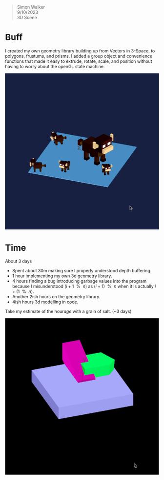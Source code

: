 > Simon Walker  
> 9/10/2023  
> 3D Scene  

# Buff

I created my own geometry library building up from Vectors in 3-Space, to polygons,
frustums, and prisms. I added a group object and convenience functions that made
it easy to extrude, rotate, scale, and position without having to worry about
the openGL state machine.

![](./buff.gif)

# Time

About 3 days
- Spent about 30m making sure I properly understood depth buffering.
- 1 hour implementing my own 3d geometry library.
- 4 hours finding a bug introducing garbage values into the program
because I misunderstood $(i + 1 ~~\%~~ n)$ as $(i + 1) ~~\%~~ n$ when
it is actually $i + (1 ~~\%~~ n)$.
- Another 2ish hours on the geometry library.
- 4ish hours 3d modelling in code.

Take my estimate of the hour*age* with a grain of salt. (~3 days)

![](./solids.gif)